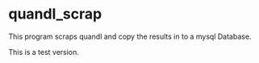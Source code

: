 # quandl_scrap

This program scraps quandl and copy the results in to a mysql Database.

This is a test version.
